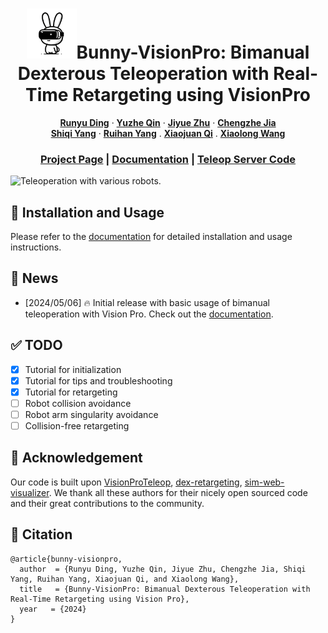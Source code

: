 <!-- PROJECT LOGO -->

<p align="center">

  <h1 align="center"><img src="docs/assets/logo/bunny.png" width="80">Bunny-VisionPro: Bimanual Dexterous Teleoperation with Real-Time Retargeting using VisionPro</h1>
  <p align="center">
    <a href="https://dingry.github.io/"><strong>Runyu Ding</strong></a>
    ·
    <a href="https://yzqin.github.io/"><strong>Yuzhe Qin</strong></a>
    ·
    <a href="https://jiyuezh.github.io/"><strong>Jiyue Zhu</strong></a>
    ·
    <a href="https://www.researchgate.net/profile/Chengzhe-Jia"><strong>Chengzhe Jia</strong></a>
    <br>
    <a href="https://aaronyang1223.github.io/"><strong>Shiqi Yang</strong></a>
    ·
    <a href="https://rchalyang.github.io/"><strong>Ruihan Yang</strong></a>
    .
    <a href="https://xjqi.github.io/"><strong>Xiaojuan Qi</strong></a>
    .
    <a href="https://xiaolonw.github.io/"><strong>Xiaolong Wang</strong></a>
  </p>
  <h3 align="center"><a href="https://dingry.github.io/projects/bunny_visionpro.html">Project Page</a> | <a href="https://dingry.github.io/BunnyVisionPro/">Documentation</a> | <a href="https://github.com/Dingry/bunny_teleop_server">Teleop Server Code</a> </h3>
  <div align="center"></div>
</p>

<img src="docs/assets/images/Multi_Robot.webp" alt="Teleoperation with various robots.">

## :wrench: Installation and Usage

Please refer to the [documentation](https://dingry.github.io/BunnyVisionPro/) for detailed installation and usage
instructions.

## :tada: News

- [2024/05/06] :fire: Initial release with basic usage of bimanual teleoperation with Vision Pro. Check out
  the [documentation](https://dingry.github.io/BunnyVisionPro/).

## :white_check_mark: TODO

- [x] Tutorial for initialization
- [x] Tutorial for tips and troubleshooting
- [x] Tutorial for retargeting
- [ ] Robot collision avoidance
- [ ] Robot arm singularity avoidance
- [ ] Collision-free retargeting

## :seedling: Acknowledgement

Our code is built
upon [VisionProTeleop](https://github.com/Improbable-AI/VisionProTeleop), [dex-retargeting](https://github.com/dexsuite/dex-retargeting), [sim-web-visualizer](https://github.com/NVlabs/sim-web-visualizer).
We thank all these authors for their nicely open sourced code and their great contributions to the community.

## :rabbit: Citation

```
@article{bunny-visionpro,
  author  = {Runyu Ding, Yuzhe Qin, Jiyue Zhu, Chengzhe Jia, Shiqi Yang, Ruihan Yang, Xiaojuan Qi, and Xiaolong Wang},
  title   = {Bunny-VisionPro: Bimanual Dexterous Teleoperation with Real-Time Retargeting using Vision Pro},
  year   = {2024}
}
```
